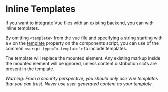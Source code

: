 # Inline Templates

If you want to integrate Vue files with an existing backend, you can with inline templates.

By omitting `<template>` from the vue file and specifying a string starting with a `#` on the [template](http://vuejs.org/api/#template) property on the components script, you can use of the common `<script type="x-template">` to include templates.

The template will replace the mounted element. Any existing markup inside the mounted element will be ignored, unless content distribution slots are present in the template.

*Warning: From a security perspective, you should only use Vue templates that you can trust. Never use user-generated content as your template.*
